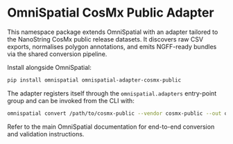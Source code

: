 # OmniSpatial CosMx Public Adapter

This namespace package extends OmniSpatial with an adapter tailored to the NanoString CosMx public release datasets. It discovers raw CSV exports, normalises polygon annotations, and emits NGFF-ready bundles via the shared conversion pipeline.

Install alongside OmniSpatial:

```bash
pip install omnispatial omnispatial-adapter-cosmx-public
```

The adapter registers itself through the `omnispatial.adapters` entry-point group and can be invoked from the CLI with:

```bash
omnispatial convert /path/to/cosmx-public --vendor cosmx-public --out output.zarr
```

Refer to the main OmniSpatial documentation for end-to-end conversion and validation instructions.
